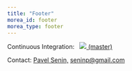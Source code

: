```yaml
---
title: "Footer"
morea_id: footer
morea_type: footer
---
```

<p>Continuous Integration:&nbsp;&nbsp; <a href="https://travis-ci.org/seninp/grammarviz"><img src="https://travis-ci.org/seninp/grammarviz.svg?branch=master"> (master)</a></p>
Contact: <a href="http://www2.hawaii.edu/~senin">Pavel Senin,</a> <a href="seninp@gmail.com">seninp@gmail.com</a><br>

<script>
  (function(i,s,o,g,r,a,m){i['GoogleAnalyticsObject']=r;i[r]=i[r]||function(){
  (i[r].q=i[r].q||[]).push(arguments)},i[r].l=1*new Date();a=s.createElement(o),
  m=s.getElementsByTagName(o)[0];a.async=1;a.src=g;m.parentNode.insertBefore(a,m)
  })(window,document,'script','//www.google-analytics.com/analytics.js','ga');

  ga('create', 'UA-54135903-1', 'auto');
  ga('send', 'pageview');

</script>
